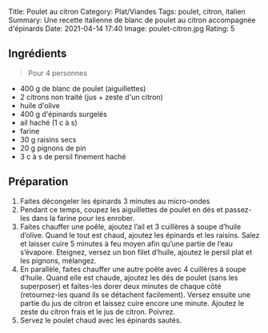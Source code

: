 Title: Poulet au citron
Category: Plat/Viandes
Tags: poulet, citron, italien
Summary: Une recette italienne de blanc de poulet au citron accompagnée d'épinards
Date:  2021-04-14 17:40
Image: poulet-citron.jpg
Rating: 5

## Ingrédients
> Pour 4 personnes

- 400 g de blanc de poulet (aiguillettes)
- 2 citrons non traité (jus + zeste d'un citron)
- huile d'olive
- 400 g d'épinards surgelés
- ail haché (1 c à s)
- farine
- 30 g raisins secs
- 20 g pignons de pin
- 3 c à s de persil finement haché

## Préparation
1. Faites décongeler les épinards 3 minutes au micro-ondes
2. Pendant ce temps, coupez les aiguillettes de poulet en dés et passez-les dans la farine pour les enrober.
3. Faites chauffer une poêle, ajoutez l’ail et 3 cuillères à soupe d’huile d’olive. Quand le tout est chaud, ajoutez les épinards et les raisins. Salez et laisser cuire 5 minutes à feu moyen afin qu’une partie de l’eau s’évapore. Eteignez, versez un bon filet d’huile, ajoutez le persil plat et les pignons, mélangez.
4. En parallèle, faites chauffer une autre poêle avec 4 cuillères à soupe d’huile. Quand elle est chaude, ajoutez les dés de poulet (sans les superposer) et faites-les dorer deux minutes de chaque côté (retournez-les quand ils se détachent facilement). Versez ensuite une partie du jus de citron et laissez cuire encore une minute. Ajoutez le zeste du citron frais et le jus de citron. Poivrez.
5. Servez le poulet chaud avec les épinards sautés.

